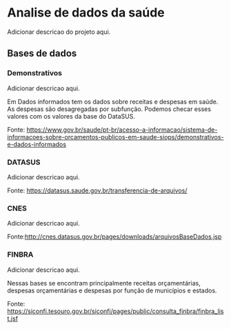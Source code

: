 # Analise de dados da saúde
Adicionar descricao do projeto aqui.


## Bases de dados
### Demonstrativos

Adicionar descricao aqui.

Em Dados informados tem os dados sobre receitas e despesas em saúde. As despesas são desagregadas por subfunção.
Podemos checar esses valores com os valores da base do DataSUS.

Fonte: https://www.gov.br/saude/pt-br/acesso-a-informacao/sistema-de-informacoes-sobre-orcamentos-publicos-em-saude-siops/demonstrativos-e-dados-informados

### DATASUS

Adicionar descricao aqui.

Fonte: https://datasus.saude.gov.br/transferencia-de-arquivos/

### CNES

Adicionar descricao aqui.

Fonte:http://cnes.datasus.gov.br/pages/downloads/arquivosBaseDados.jsp

### FINBRA

Adicionar descricao aqui.

Nessas bases se encontram principalmente receitas orçamentárias, despesas orçamentárias e despesas por função de municípios e estados.

Fonte: https://siconfi.tesouro.gov.br/siconfi/pages/public/consulta_finbra/finbra_list.jsf
